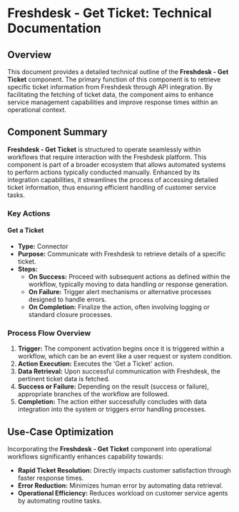 # Freshdesk - Get Ticket: Technical Documentation

## Overview
This document provides a detailed technical outline of the **Freshdesk - Get Ticket** component. The primary function of this component is to retrieve specific ticket information from Freshdesk through API integration. By facilitating the fetching of ticket data, the component aims to enhance service management capabilities and improve response times within an operational context.

## Component Summary
**Freshdesk - Get Ticket** is structured to operate seamlessly within workflows that require interaction with the Freshdesk platform. This component is part of a broader ecosystem that allows automated systems to perform actions typically conducted manually. Enhanced by its integration capabilities, it streamlines the process of accessing detailed ticket information, thus ensuring efficient handling of customer service tasks.

### Key Actions
#### Get a Ticket
- **Type:** Connector
- **Purpose:** Communicate with Freshdesk to retrieve details of a specific ticket.
- **Steps:**
  - **On Success:** Proceed with subsequent actions as defined within the workflow, typically moving to data handling or response generation.
  - **On Failure:** Trigger alert mechanisms or alternative processes designed to handle errors.
  - **On Completion:** Finalize the action, often involving logging or standard closure processes.

### Process Flow Overview
1. **Trigger:** The component activation begins once it is triggered within a workflow, which can be an event like a user request or system condition.
2. **Action Execution:** Executes the 'Get a Ticket' action.
3. **Data Retrieval:** Upon successful communication with Freshdesk, the pertinent ticket data is fetched.
4. **Success or Failure:** Depending on the result (success or failure), appropriate branches of the workflow are followed.
5. **Completion:** The action either successfully concludes with data integration into the system or triggers error handling processes.

## Use-Case Optimization
Incorporating the **Freshdesk - Get Ticket** component into operational workflows significantly enhances capability towards:
- **Rapid Ticket Resolution:** Directly impacts customer satisfaction through faster response times.
- **Error Reduction:** Minimizes human error by automating data retrieval.
- **Operational Efficiency:** Reduces workload on customer service agents by automating routine tasks.

